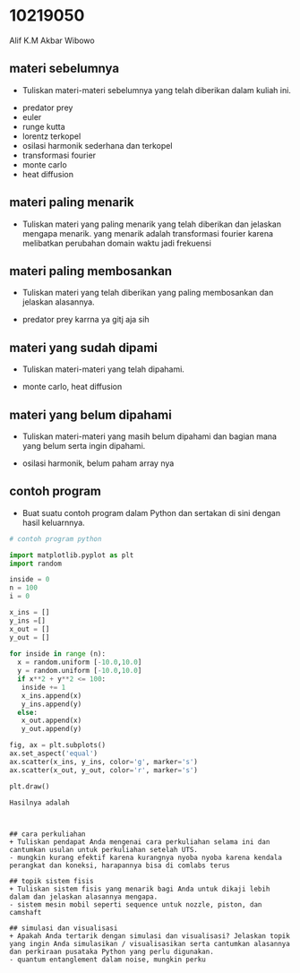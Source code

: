 # 10219050
Alif K.M Akbar Wibowo


## materi sebelumnya
+ Tuliskan materi-materi sebelumnya yang telah diberikan dalam kuliah ini.
- predator prey
- euler
- runge kutta
- lorentz terkopel
- osilasi harmonik sederhana dan terkopel
- transformasi fourier
- monte carlo
- heat diffusion

## materi paling menarik
+ Tuliskan materi yang paling menarik yang telah diberikan dan jelaskan mengapa menarik.
 yang menarik adalah transformasi fourier karena melibatkan perubahan domain waktu jadi frekuensi

## materi paling membosankan
+ Tuliskan materi yang telah diberikan yang paling membosankan dan jelaskan alasannya.
- predator prey karrna ya gitj aja sih

## materi yang sudah dipami
+ Tuliskan materi-materi yang telah dipahami.
- monte carlo, heat diffusion

## materi yang belum dipahami
+ Tuliskan materi-materi yang masih belum dipahami dan bagian mana yang belum serta ingin dipahami.
- osilasi harmonik, belum paham array nya

## contoh program
+ Buat suatu contoh program dalam Python dan sertakan di sini dengan hasil keluarnnya.

```python
# contoh program python

import matplotlib.pyplot as plt
import random

inside = 0
n = 100
i = 0

x_ins = []
y_ins =[]
x_out = []
y_out = []
 
for inside in range (n):
  x = random.uniform [-10.0,10.0]
  y = random.uniform [-10.0,10.0]
  if x**2 + y**2 <= 100:
   inside += 1
   x_ins.append(x)
   y_ins.append(y)
  else:
   x_out.append(x)
   y_out.append(y)

fig, ax = plt.subplots()
ax.set_aspect('equal')
ax.scatter(x_ins, y_ins, color='g', marker='s')
ax.scatter(x_out, y_out, color='r', marker='s')

plt.draw()

Hasilnya adalah

```
```


## cara perkuliahan
+ Tuliskan pendapat Anda mengenai cara perkuliahan selama ini dan cantumkan usulan untuk perkuliahan setelah UTS.
- mungkin kurang efektif karena kurangnya nyoba nyoba karena kendala perangkat dan koneksi, harapannya bisa di comlabs terus

## topik sistem fisis
+ Tuliskan sistem fisis yang menarik bagi Anda untuk dikaji lebih dalam dan jelaskan alasannya mengapa.
- sistem mesin mobil seperti sequence untuk nozzle, piston, dan camshaft

## simulasi dan visualisasi
+ Apakah Anda tertarik dengan simulasi dan visualisasi? Jelaskan topik yang ingin Anda simulasikan / visualisasikan serta cantumkan alasannya dan perkiraan pusataka Python yang perlu digunakan.
- quantum entanglement dalam noise, mungkin perku 
